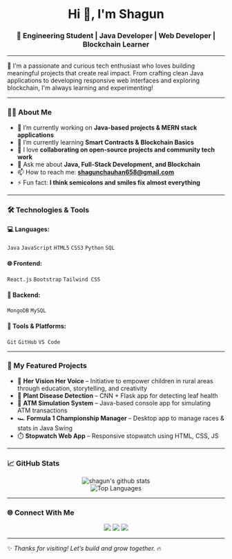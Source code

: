 
<h1 align="center">Hi 👋, I'm Shagun</h1>
<h3 align="center">🚀 Engineering Student | Java Developer | Web Developer | Blockchain Learner</h3>

---

🌟 I'm a passionate and curious tech enthusiast who loves building meaningful projects that create real impact. From crafting clean Java applications to developing responsive web interfaces and exploring blockchain, I'm always learning and experimenting!

---

### 👩‍💻 About Me

- 🔭 I’m currently working on **Java-based projects & MERN stack applications**
- 🌱 I’m currently learning **Smart Contracts & Blockchain Basics**
- 👯 I love **collaborating on open-source projects and community tech work**
- 💬 Ask me about **Java, Full-Stack Development, and Blockchain**
- 📫 How to reach me: **shagunchauhan658@gmail.com**
- ⚡ Fun fact: **I think semicolons and smiles fix almost everything**

---

### 🛠️ Technologies & Tools

#### 💻 Languages:
`Java` `JavaScript` `HTML5` `CSS3` `Python` `SQL`

#### 🌐 Frontend:
`React.js` `Bootstrap` `Tailwind CSS` 

#### 🔧 Backend:
`MongoDB` `MySQL` 

#### 🧠 Tools & Platforms:
`Git` `GitHub` `VS Code` 

---

### 📌 My Featured Projects
- 🌟 **Her Vision Her Voice** – Initiative to empower children in rural areas through education, storytelling, and creativity
-  🌿 **Plant Disease Detection** – CNN + Flask app for detecting leaf health
- 🔐 **ATM Simulation System** – Java-based console app for simulating ATM transactions
- 🏎️ **Formula 1 Championship Manager** – Desktop app to manage races & stats in Java Swing
- ⏱️ **Stopwatch Web App** – Responsive stopwatch using HTML, CSS, JS

---

### 📈 GitHub Stats

<p align="center">
  <img src="https://github-readme-stats.vercel.app/api?username=YourGitHubUsername&show_icons=true&theme=radical" alt="shagun's github stats" />
  <br/>
  <img src="https://github-readme-stats.vercel.app/api/top-langs/?username=YourGitHubUsername&layout=compact&theme=tokyonight" alt="Top Languages"/>
</p>

---

### 🌐 Connect With Me

<p align="center">
  <a href="https://www.linkedin.com/in/your-linkedin" target="_blank"><img src="https://img.shields.io/badge/LinkedIn-blue?logo=linkedin&style=for-the-badge"/></a>
  <a href="mailto:your.email@example.com"><img src="https://img.shields.io/badge/Gmail-red?logo=gmail&style=for-the-badge"/></a>
  <a href="https://github.com/YourGitHubUsername"><img src="https://img.shields.io/badge/GitHub-black?logo=github&style=for-the-badge"/></a>
</p>

---

✨ *Thanks for visiting! Let’s build and grow together.* 🔥
